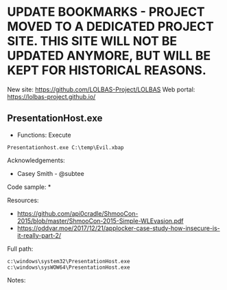 # UPDATE BOOKMARKS - PROJECT MOVED TO A DEDICATED PROJECT SITE. THIS SITE WILL NOT BE UPDATED ANYMORE, BUT WILL BE KEPT FOR HISTORICAL REASONS.
New site: https://github.com/LOLBAS-Project/LOLBAS
Web portal: https://lolbas-project.github.io/ 
## PresentationHost.exe

* Functions: Execute

```
Presentationhost.exe C:\temp\Evil.xbap
```

Acknowledgements:
* Casey Smith - @subtee

Code sample:
* 

Resources:
* https://github.com/api0cradle/ShmooCon-2015/blob/master/ShmooCon-2015-Simple-WLEvasion.pdf
* https://oddvar.moe/2017/12/21/applocker-case-study-how-insecure-is-it-really-part-2/

Full path:
```
c:\windows\system32\PresentationHost.exe     
c:\windows\sysWOW64\PresentationHost.exe    
```

Notes:



 

 